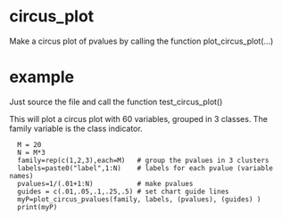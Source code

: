 # circus_plot
Make a circus plot of pvalues by calling the function plot_circus_plot(...)

# example
Just source the file and call the function test_circus_plot()

This will plot a circus plot with 60 variables, grouped in 3 classes. The family variable is the class indicator.
```
  M = 20 
  N = M*3
  family=rep(c(1,2,3),each=M)   # group the pvalues in 3 clusters
  labels=paste0("label",1:N)    # labels for each pvalue (variable names)
  pvalues=1/(.01+1:N)           # make pvalues
  guides = c(.01,.05,.1,.25,.5) # set chart guide lines
  myP=plot_circus_pvalues(family, labels, (pvalues), (guides) ) 
  print(myP)
```  
